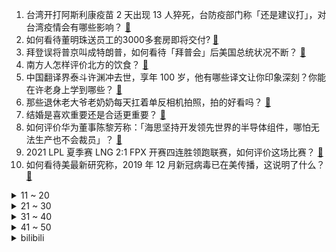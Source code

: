 1. 台湾开打阿斯利康疫苗 2 天出现 13 人猝死，台防疫部门称「还是建议打」，对台湾疫情会有哪些影响？ [:link:](https://www.zhihu.com/question/465590341)
2. 如何看待董明珠送员工的3000多套房即将交付? [:link:](https://www.zhihu.com/question/465190639)
3. 拜登误将普京叫成特朗普，如何看待「拜普会」后美国总统状况不断？ [:link:](https://www.zhihu.com/question/465544690)
4. 南方人怎样评价北方的饮食？ [:link:](https://www.zhihu.com/question/31894251)
5. 中国翻译界泰斗许渊冲去世，享年 100 岁，他有哪些译文让你印象深刻？你能在许老身上学到哪些？ [:link:](https://www.zhihu.com/question/465502478)
6. 那些退休老大爷老奶奶每天扛着单反相机拍照，拍的好看吗？ [:link:](https://www.zhihu.com/question/427864597)
7. 结婚是喜欢重要还是合适更重要？ [:link:](https://www.zhihu.com/question/418802722)
8. 如何评价华为董事陈黎芳称：「海思坚持开发领先世界的半导体组件，哪怕无法生产也不会裁员」？ [:link:](https://www.zhihu.com/question/464967844)
9. 2021 LPL 夏季赛 LNG 2:1 FPX 开赛四连胜领跑联赛，如何评价这场比赛？ [:link:](https://www.zhihu.com/question/465588866)
10. 如何看待美最新研究称，2019 年 12 月新冠病毒已在美传播，这说明了什么？ [:link:](https://www.zhihu.com/question/465273612)
<details>
<summary>11 ~ 20</summary>

11. 如何看待C罗拒绝与可口可乐同框？碳酸饮料对人体健康有哪些影响？ [:link:](https://www.zhihu.com/question/465111118)
12. 如果你被空降成了领导，怎样防止被架空? [:link:](https://www.zhihu.com/question/58585512)
13. 如何看待realme提前完成618销量百万目标？哪款产品优惠力度最大？ [:link:](https://www.zhihu.com/question/465333482)
14. 为什么人们会觉得粤菜在全国不火？ [:link:](https://www.zhihu.com/question/420721242)
15. 如何缓解这届父母的「鸡娃焦虑」？ [:link:](https://www.zhihu.com/question/451871565)
16. 如何评价王一博在《理想照耀中国》之《抉择》中的表现？ [:link:](https://www.zhihu.com/question/465621952)
17. 我家猫每次被我打了屁股之后就去干饭，这是为啥？ [:link:](https://www.zhihu.com/question/465059360)
18. 初三数学成绩能提升上去吗？ [:link:](https://www.zhihu.com/question/350482902)
19. 什么样的人会被欺负？ [:link:](https://www.zhihu.com/question/460063819)
20. 神舟十二号航天员普遍年龄不年轻，选择年纪大的航天员对于航空航天任务有什么优势？ [:link:](https://www.zhihu.com/question/465284337)
</details>
<details>
<summary>21 ~ 30</summary>

21. 如何看待复旦大学发布王永珍遇害案情况说明，「不存在剽窃学术成果，嫌疑人未曾被解聘」？ [:link:](https://www.zhihu.com/question/465629537)
22. 如何看待 2021 年清华美院毕设作品发布会，模特全是「眯眯眼」妆容引发质疑？ [:link:](https://www.zhihu.com/question/464319655)
23. 在正副机长都失能的情况下，一个骨灰级别的飞行模拟器玩家能否安全降落飞机？ [:link:](https://www.zhihu.com/question/412412871)
24. 6 月 17 日美联储决议声明，预计 2023 年底将有两次加息，会对美股、黄金、比特币有何影响？ [:link:](https://www.zhihu.com/question/465456246)
25. 如何看待海南要求小学毕业生 8 月底前学会游泳，游泳池未覆盖到的乡镇，11 月底前建成并投用？ [:link:](https://www.zhihu.com/question/465307248)
26. 如何看待日本福岛计划出钱招募中韩网红，协助推广当地旅游？ [:link:](https://www.zhihu.com/question/465371058)
27. 当初火爆一时的磁悬浮列车为何被高速列车所取代？ [:link:](https://www.zhihu.com/question/352230599)
28. 如何看待著名数学家、18 年菲尔兹奖得主考切尔·比尔卡尔（Caucher Birkar）加盟清华大学？ [:link:](https://www.zhihu.com/question/464844610)
29. 公司为逼员工离职，删除门禁和打卡指纹，并收走工作电脑，是否已经违法？ [:link:](https://www.zhihu.com/question/458446577)
30. 14 岁「猪坚强」去世了，汶川地震曾被埋 36 天，它给我们带来怎样的意义？ [:link:](https://www.zhihu.com/question/465481304)
</details>
<details>
<summary>31 ~ 40</summary>

31. 古代当时没有现代科技化粪技术，那么古人怎么样处理那么多的粪便？ [:link:](https://www.zhihu.com/question/464580573)
32. 为什么大多数中国股市投资者宁愿自己买股票，而不购买股票型基金？ [:link:](https://www.zhihu.com/question/32166514)
33. 2021 年八省首次实行新高考， 志愿怎么填？无法参考往年文理科排名和分数线怎么办？ [:link:](https://www.zhihu.com/question/460011388)
34. 极美的情话都有哪些？ [:link:](https://www.zhihu.com/question/462730865)
35. 《叛逆者》会成为朱一龙的的代表作吗？ [:link:](https://www.zhihu.com/question/464344697)
36. 如何以「我穿越成了病娇文里的恶毒女配」为开头，写一篇小说？ [:link:](https://www.zhihu.com/question/463353580)
37. 可以安利一个你的爱豆吗？ [:link:](https://www.zhihu.com/question/464244516)
38. 拥有 Apple 智能家居生态，是怎样一种体验？ [:link:](https://www.zhihu.com/question/462758380)
39. 有哪些可可爱爱温温柔柔的神仙句子? [:link:](https://www.zhihu.com/question/452825395)
40. 气场强的人会有哪些表现? [:link:](https://www.zhihu.com/question/25151940)
</details>
<details>
<summary>41 ~ 50</summary>

41. 如何评价张哲瀚在 616 晚会上演唱《永不失联的爱》《环绕》的舞台表现？ [:link:](https://www.zhihu.com/question/465329816)
42. 为什么都说设计院不要去，真实吗？ [:link:](https://www.zhihu.com/question/401676772)
43. 中考没考好真的能复读吗？ [:link:](https://www.zhihu.com/question/463329359)
44. 成为一名父亲，是种什么样的体验？ [:link:](https://www.zhihu.com/question/300110433)
45. 为什么男朋友不想让他室友知道我们在视频或者语音？ [:link:](https://www.zhihu.com/question/465047050)
46. 作为高一的学生，马上要选科了，身边的人都说高二生物简单，化学很难，我到底选什么呢？ [:link:](https://www.zhihu.com/question/465012259)
47. 你见过哪些值得摘抄的经典励志句子？ [:link:](https://www.zhihu.com/question/447620837)
48. 6 月 16 日拜登与普京在日内瓦会晤，两人谈了什么？俄美峰会有哪些信息值得关注？ [:link:](https://www.zhihu.com/question/465409295)
49. 毕业生去哪才好？一二线有机会，三四线更安逸，如何选？有什么建议？ [:link:](https://www.zhihu.com/question/465351556)
50. 做自媒体一月收入 3 万还需要出去工作吗？ [:link:](https://www.zhihu.com/question/457544338)
</details><details>
<summary>bilibili</summary>

1. 花整整一周时间制作梦寐以求的脆皮烤鸡，帅小伙终于成了！ [:link:](//www.bilibili.com/video/BV1m5411K7PH)
2. 全网1000w粉丝UP主向粉丝求婚，她会答应吗？ [:link:](//www.bilibili.com/video/BV1ny4y1g7xq)
3. 离谱！华语乐坛热爱105°C的你！ [:link:](//www.bilibili.com/video/BV1qw411Z7Zy)
4. 深入大凉山悬崖村，对比中美扶贫区别在哪？ [:link:](//www.bilibili.com/video/BV13v411W7B6)
5. 我说00后的三观怎么这么正，原来是以前的动画的熏陶! [:link:](//www.bilibili.com/video/BV1pg411g7Tb)
6. 我被裸聊勒索后，看我如何揪出背后的团伙 [:link:](//www.bilibili.com/video/BV1T64y1C7Uo)
7. 【唐诗逸x萨顶顶】舞若游龙，音如天籁，国家队神仙演绎！ [:link:](//www.bilibili.com/video/BV1Qb4y1d7N6)
8. 华农兄弟：兄弟遇到点小麻烦，帮他解决了，他很开心哦 [:link:](//www.bilibili.com/video/BV1dw411d7Bu)
9. 打哥哥？捶哥哥？找哥哥单挑？我从来没见过这么缺德的粉丝！【利路修】 [:link:](//www.bilibili.com/video/BV16f4y187Xj)
10. 1.4W买了一个超大西瓜，150斤比人还重，两个人都抬不动 [:link:](//www.bilibili.com/video/BV12g411g7Xw)
<details>
<summary>11 ~ 20</summary>

11. 在漫展cos艾伦问路人：为什么妈妈那天会被吃掉！？ [:link:](//www.bilibili.com/video/BV1So4y1y7ch)
12. 惊了！这地方真有坟头蹦迪的习俗【阅片无数Ⅱ 07】 [:link:](//www.bilibili.com/video/BV1Ro4y1y7R4)
13. 日本已经是全民动员与中国为敌，许多中国人还在替日本宣传！ [:link:](//www.bilibili.com/video/BV1E5411T7SY)
14. 哒 咩 哟 ~ [:link:](//www.bilibili.com/video/BV1o64y167qq)
15. 心机怪单曲《心疼哥哥》 全新版本 [:link:](//www.bilibili.com/video/BV1ov411p7Bw)
16. 夹子音还能带电？ [:link:](//www.bilibili.com/video/BV1YX4y1A761)
17. 国家出手了：重点打击5类“饭圈”乱象！ [:link:](//www.bilibili.com/video/BV1gM4y1u7pt)
18. 高能反转！尔虞我诈堪称监狱版权游，《越狱》第三季大结局11-13 [:link:](//www.bilibili.com/video/BV1tB4y1M7bX)
19. 【官方】sakanaction（サカナクション）-　新宝島 [:link:](//www.bilibili.com/video/BV1EV411s7vu)
20. 蜜 雪 冰 城 苦 极 了 [:link:](//www.bilibili.com/video/BV1WK4y197DJ)
</details>
<details>
<summary>21 ~ 30</summary>

21. 阿 帕 奇 武 装 直 升 机【汽油桶快乐阴人流#13】 [:link:](//www.bilibili.com/video/BV1YK4y1u7AH)
22. “super idol的笑容，都没你的甜...” [:link:](//www.bilibili.com/video/BV1hB4y1M7Z2)
23. 第二次月考成绩公布！ [:link:](//www.bilibili.com/video/BV15v411W7ff)
24. “退钱哥”为国足应援 [:link:](//www.bilibili.com/video/BV1mf4y187M8)
25. 【4K60帧独家上线B站】水下中国舞蹈《祈》纯享版！翩若惊鸿，婉若游龙！端午节河南又来炸场了！ [:link:](//www.bilibili.com/video/BV1kK4y137zm)
26. 【苑举正】我是中国台湾人，我来打祖国的疫苗了！ [:link:](//www.bilibili.com/video/BV1a44y1B7zT)
27. 历史时刻！中国人首次进入自己的空间站 [:link:](//www.bilibili.com/video/BV1QB4y1M7JJ)
28. 女声日语版《热爱105°C的你》最甜日语填词❤️ [:link:](//www.bilibili.com/video/BV1jK4y197Au)
29. 锐不可挡：2021RNG春季赛暨季中冠军赛纪录片 [:link:](//www.bilibili.com/video/BV1o64y1X7HU)
30. 来自100名艺术家100种不同的渲染方式！ [:link:](//www.bilibili.com/video/BV1s44y1B74X)
</details>
<details>
<summary>31 ~ 40</summary>

31. 把蜜雪冰城改成古风 [:link:](//www.bilibili.com/video/BV1Zh411a7My)
32. 为什么哺乳动物的牙最容易保存下来？ [:link:](//www.bilibili.com/video/BV1t44y1B7Um)
33. 普京怼美媒：你说中国将有4艘航母，美国有多少？我为什么要担心中国？ [:link:](//www.bilibili.com/video/BV1ro4y1y7ag)
34. 123万硬币给盲人母亲带来的改变 [:link:](//www.bilibili.com/video/BV1dB4y1T7DJ)
35. ⚠️阴 间 蜜 雪 冰 城⚠️ [:link:](//www.bilibili.com/video/BV1cK4y197Co)
36. 真·电音 JOJO [:link:](//www.bilibili.com/video/BV1Uq4y1L7CF)
37. 家 乡 の 蜜 雪 冰 城 —— 日本分店 [:link:](//www.bilibili.com/video/BV1N54y1G79t)
38. 与30多斤的巨大红海鳗大战300回合，帅小伙胜出，出锅后太香了 [:link:](//www.bilibili.com/video/BV1H54y1H7NT)
39. 阿卡林省江西？街头3元一碗辣拌粉，实惠得可怕！ [:link:](//www.bilibili.com/video/BV1tv411p7qt)
40. 别吃王思聪的瓜了，美国传来令人不安的消息，全球通胀要来了 [:link:](//www.bilibili.com/video/BV1D5411K7PR)
</details>
<details>
<summary>41 ~ 50</summary>

41. 2021，一起在B站毕业吧！【bilibili夏日毕业歌会2021总宣片】 [:link:](//www.bilibili.com/video/BV1nq4y1L7Dx)
42. 我们动物园有老虎辣！！！#3 [:link:](//www.bilibili.com/video/BV1FM4y1u7jH)
43. 【灵魂解说/明日方舟】极限打架！危机合约S5 竞技征召赛 01 [:link:](//www.bilibili.com/video/BV1AQ4y1R75G)
44. 【精彩集锦】4连胜！中国男足3比1击败叙利亚，挺进12强赛 [:link:](//www.bilibili.com/video/BV1WX4y1A7Ys)
45. 蜜雪冰城⚡京剧版⚡ [:link:](//www.bilibili.com/video/BV13w411o7Yn)
46. 热爱150分的你 [:link:](//www.bilibili.com/video/BV1ww411o7sQ)
47. 影视剧油腻行为大赏，你能坚持看到第几个？ [:link:](//www.bilibili.com/video/BV1g44y1B74K)
48. 结婚五年，第一次过结婚纪念日！【凭啥这么贵ep26-望江阁】 [:link:](//www.bilibili.com/video/BV1gM4y1u7Zo)
49. 【蜜雪冰城主题曲】苏维埃分店 [:link:](//www.bilibili.com/video/BV1Qy4y1u7zr)
50. 《我只会心疼哥哥》豪放派诗朗诵 [:link:](//www.bilibili.com/video/BV11U4y1V7q9)
</details>
<details>
<summary>51 ~ 60</summary>

51. 饮茶哥：朋友们！够钟打把牌啦喂！ [:link:](//www.bilibili.com/video/BV1qU4y157qx)
52. 什么原因让我沦落街头吃面... [:link:](//www.bilibili.com/video/BV1sw411f72F)
53. 比  K  P  L  刺  激 [:link:](//www.bilibili.com/video/BV1uq4y1L78T)
54. “你能说出中国的三个城市吗？”巴基斯坦小哥的回答亮了 [:link:](//www.bilibili.com/video/BV1HM4y1u718)
55. 河南台端午奇妙游开场节目《祈》绝了！全程水下拍摄，完整版奉上 [:link:](//www.bilibili.com/video/BV1HK4y197Fn)
56. 漠叔去邻村解决公鸡打架问题，村民奔走相告依依不舍 [:link:](//www.bilibili.com/video/BV1L64y1r75q)
57. 备孕9个月还没成功，我。。。。。。 [:link:](//www.bilibili.com/video/BV1bw411f7Nz)
58. 再次启动户外灶，给四伯爷做“枣庄辣子鸡”，汇报学习成果 [:link:](//www.bilibili.com/video/BV14B4y1M7RR)
59. 一位科学家不小心把两滴有机汞滴在了她的手上，这是她的大脑发生的变化 [:link:](//www.bilibili.com/video/BV1sM4y1u7ER)
60. 我--一个把黑虎阿福模仿到极致的JK [:link:](//www.bilibili.com/video/BV1Bh411a7at)
</details>
<details>
<summary>61 ~ 70</summary>

61. 【IGN】《塞尔达传说 旷野之息》续篇E3 2021先导预告 [:link:](//www.bilibili.com/video/BV14q4y1L7nB)
62. 不好意思 内娱选秀唯一甜C就是这么稳 INTO1刘宇《山河图》直拍 [:link:](//www.bilibili.com/video/BV1VV411s7tE)
63. 【黑胶】周杰伦《夜的第七章》 史诗级神曲！暗黑三部曲之一！ [:link:](//www.bilibili.com/video/BV1vB4y1M74C)
64. 众泰假扮保时捷，能骗小妹妹吗？ [:link:](//www.bilibili.com/video/BV1U5411K7uc)
65. 汞超标2万7千倍，美白霜为何成了“夺命”霜【老爸评测】 [:link:](//www.bilibili.com/video/BV1qg411g7qk)
66. 地球 再一次赐予我力量吧 [:link:](//www.bilibili.com/video/BV1XK4y137Jw)
67. 【原神/MEME/温迪】HIP【温迪生贺】 [:link:](//www.bilibili.com/video/BV1eM4y1u7uR)
68. 【建议改成】爹 地 6 [:link:](//www.bilibili.com/video/BV1B64y167Qq)
69. 【夏日燃脂】如何在夏天脱胎换骨？学生党必备！ [:link:](//www.bilibili.com/video/BV1R5411K7vf)
70. 9分国产神剧！孙红雷的最强黑老大之路！经典大戏《征服》第一期 [:link:](//www.bilibili.com/video/BV17U4y1G7Mk)
</details>
<details>
<summary>71 ~ 80</summary>

71. 眼“色”游戏 （6） [:link:](//www.bilibili.com/video/BV1MV41147aJ)
72. 拜托三连了！这绝对是全B站最用心（没有之一）的PR公开课程，耗时千余小时开发！ [:link:](//www.bilibili.com/video/BV1K64y1r7pp)
73. 50元的狸花猫与2000元的英短猫，究竟会生出什么样的小猫咪？？ [:link:](//www.bilibili.com/video/BV1xK4y137ey)
74. 装逼？炫富？从LPL幕后到图一乐UP主，LKS的什锦人生 我聊#2 [:link:](//www.bilibili.com/video/BV1Yo4y1k73S)
75. 【猛男舞团】多冷啊～我在东北玩泥巴~ [:link:](//www.bilibili.com/video/BV1G64y1d7LS)
76. 来！点赞破500就更新的碎碎念日常… [:link:](//www.bilibili.com/video/BV17B4y1M7Gs)
77. 超级无敌好用｜有了它没烦恼｜超强国货分享 [:link:](//www.bilibili.com/video/BV1G64y1r79m)
78. 二仙桥日语版真的太生草了哈哈哈哈哈哈哈哈哈哈哈哈哈哈哈哈哈哈哈哈哈哈哈哈哈哈哈哈哈哈 [:link:](//www.bilibili.com/video/BV1Bf4y187ow)
79. 旗袍yyds [:link:](//www.bilibili.com/video/BV18o4y1k7Cd)
80. 【懂点儿啥】中国邮政心里的苦，你们知道吗？ [:link:](//www.bilibili.com/video/BV1nw411f7Yw)
</details>
<details>
<summary>81 ~ 90</summary>

81. 热爱105°的........融化了。 [:link:](//www.bilibili.com/video/BV17g411g7Yg)
82. 宝马拿铁摩托车正面对撞逆行拖鞋哥。总结：命在自己手里才是命 [:link:](//www.bilibili.com/video/BV1Wb4y1o7L9)
83. 热爱-273.15℃的你 [:link:](//www.bilibili.com/video/BV1964y1R7Py)
84. 这一切都要从一瓶颜料说起 [:link:](//www.bilibili.com/video/BV1Eq4y1774z)
85. 【第九图书馆】生化危机编年史第四期！浣熊市的终焉，一小时加长特别篇！生化危机2、生化危机3剧情梳理！ [:link:](//www.bilibili.com/video/BV1kK4y1u7k6)
86. 【周深】《化身孤岛的鲸》+《大艺术家》唱跳丨616真心夜 [:link:](//www.bilibili.com/video/BV1cb4y1o7xm)
87. 在老婆亲我的时候故意躲开！假装嫌弃老婆的一天～ [:link:](//www.bilibili.com/video/BV12g411g7kj)
88. 【清华VLOG】毕业答辩全纪录！只答不辩，全程道歉？真实答辩现场来啦！ [:link:](//www.bilibili.com/video/BV1Co4y1k71x)
89. 【嘉然】以然之名（完整版） [:link:](//www.bilibili.com/video/BV1k5411K7ad)
90. “听说，可爱在性感面前一文不值？”-【热爱105°C的你】 [:link:](//www.bilibili.com/video/BV1Ho4y1k77B)
</details>
<details>
<summary>91 ~ 100</summary>

91. Youtube10万sub牌子开箱，一个真正意义上的的阵地 [:link:](//www.bilibili.com/video/BV1iq4y1L7qJ)
92. 惊险！林间赌场覆灭记！ [:link:](//www.bilibili.com/video/BV1tq4y1L7W9)
93. 天 降 扳 手 [:link:](//www.bilibili.com/video/BV1S54y1G7aQ)
94. 【KeeppleyX姜云升】拼个世界给自己正式版MV [:link:](//www.bilibili.com/video/BV1z54y1G7DV)
95. 热 爱 105 度 水 猴 子 [:link:](//www.bilibili.com/video/BV16o4y1y7Zq)
96. 咖啡机已经被我修好了 [:link:](//www.bilibili.com/video/BV18h411a7PS)
97. “我的猫好像网恋了” [:link:](//www.bilibili.com/video/BV1HX4y1A7cG)
98. 【暴走大事件第八季】10 胖胖本色出演诠释父爱如山倒，神秘大妈自曝身份雷翻王尼玛！（蓝） [:link:](//www.bilibili.com/video/BV1Dh411a7rX)
99. 学渣们恶搞老师，没想到老师混社会的，这下全班彻底完蛋！高分片 [:link:](//www.bilibili.com/video/BV1uQ4y1R7T9)
100. 好 耶 [:link:](//www.bilibili.com/video/BV1MB4y1M7D2)
</details></details>